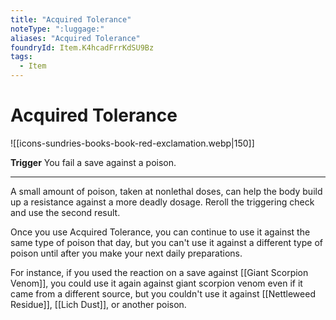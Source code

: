 ```yaml
---
title: "Acquired Tolerance"
noteType: ":luggage:"
aliases: "Acquired Tolerance"
foundryId: Item.K4hcadFrrKdSU9Bz
tags:
  - Item
---
```


# Acquired Tolerance
![[icons-sundries-books-book-red-exclamation.webp|150]]

**Trigger** You fail a save against a poison.

* * *

A small amount of poison, taken at nonlethal doses, can help the body build up a resistance against a more deadly dosage. Reroll the triggering check and use the second result.

Once you use Acquired Tolerance, you can continue to use it against the same type of poison that day, but you can't use it against a different type of poison until after you make your next daily preparations.

For instance, if you used the reaction on a save against [[Giant Scorpion Venom]], you could use it again against giant scorpion venom even if it came from a different source, but you couldn't use it against [[Nettleweed Residue]], [[Lich Dust]], or another poison.
